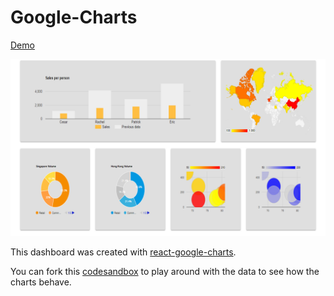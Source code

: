 # Google-Charts
[Demo](https://google-charts-demo.now.sh/)

<img src="google-charts-demo.png"/>

This dashboard was created with [react-google-charts](https://www.npmjs.com/package/react-google-charts).

You can fork this [codesandbox](https://codesandbox.io/s/github/mayojich/Google-Charts) to play around with the data to see how the charts behave.

